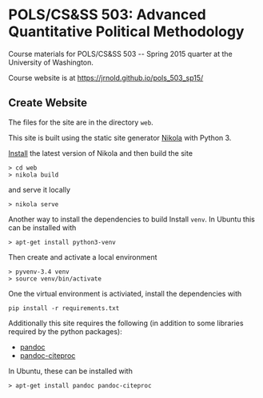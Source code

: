 # POLS/CS&SS 503: Advanced Quantitative Political Methodology

Course materials for POLS/CS&SS 503 -- Spring 2015 quarter at the University of Washington.

Course website is at https://jrnold.github.io/pols_503_sp15/

## Create Website

The files for the site are in the directory `web`.

This site is built using the static site generator [Nikola](http://getnikola.com/) with Python 3. 

[Install](http://getnikola.com/handbook.html#installing-nikola) the latest version of Nikola and then build the site

```console
> cd web
> nikola build
```
and serve it locally
```console
> nikola serve
```

Another way to install the dependencies to build
Install `venv`. In Ubuntu this can be installed with
```console
> apt-get install python3-venv
```
Then create and activate a local environment
```
> pyvenv-3.4 venv
> source venv/bin/activate
```
One the virtual environment is activiated, install the dependencies with
```
pip install -r requirements.txt
```

Additionally this site requires the following (in addition to some libraries required by the python packages):

- [pandoc](http://johnmacfarlane.net/pandoc/)
- [pandoc-citeproc](https://github.com/jgm/pandoc-citeproc)

In Ubuntu, these can be installed with
```console
> apt-get install pandoc pandoc-citeproc
```

